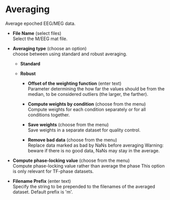 # Averaging  
Average epoched EEG/MEG data.

* **File Name** (select files)  
Select the M/EEG mat file.

* **Averaging type** (choose an option)  
choose between using standard and robust averaging.

    * **Standard**   

    * **Robust**   

        * **Offset of the weighting function** (enter text)  
        Parameter determining the how far the values should be from the median, 
        to be considered outliers (the larger, the farther).

        * **Compute weights by condition** (choose from the menu)  
        Compute weights for each condition separately or for all conditions together.

        * **Save weights** (choose from the menu)  
        Save weights in a separate dataset for quality control.

        * **Remove bad data** (choose from the menu)  
        Replace data marked as bad by NaNs before averaging
        Warning: beware if there is no good data, NaNs may stay in the average.

* **Compute phase-locking value** (choose from the menu)  
Compute phase-locking value rather than average the phase
This option is only relevant for TF-phase datasets.

* **Filename Prefix** (enter text)  
Specify the string to be prepended to the filenames of the averaged dataset. Default prefix is 'm'.
